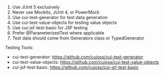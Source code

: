 1. Use JUnit 5 exclusively
2. Never use Mockito, JUnit 4, or PowerMock
3. Use cui-test-generator for test data generation
4. Use cui-test-value-objects for testing value objects
5. Use cui-jsf-test-basic for JSF testing
6. Prefer @ParameterizedTest where applicable
7. Test data should come from Generators class or TypedGenerator

Testing Tools:
- cui-test-generator: https://github.com/cuioss/cui-test-generator
- cui-test-value-objects: https://github.com/cuioss/cui-test-value-objects
- cui-jsf-test-basic: https://github.com/cuioss/cui-jsf-test-basic